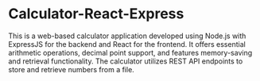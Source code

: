 # Calculator-React-Express
This is a web-based calculator application developed using Node.js with ExpressJS for the backend and React for the frontend. It offers essential arithmetic operations, decimal point support, and features memory-saving and retrieval functionality. The calculator utilizes REST API endpoints to store and retrieve numbers from a file.
